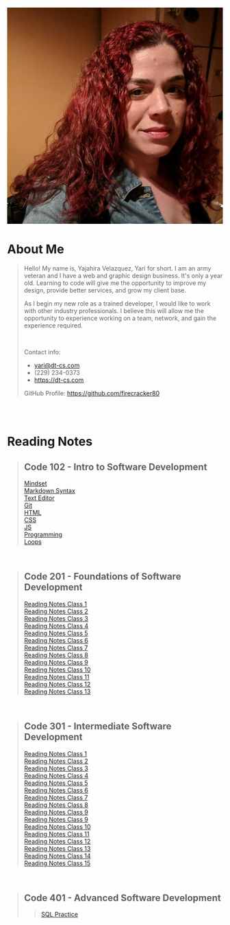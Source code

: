 ![Yajahira Velazquez](102/273503247_10157974405905378_3031927852237666823_n.jpg "Yari")

# About Me 

> Hello! My name is, Yajahira Velazquez, Yari for short. I am an army veteran and I have a web and graphic design business. It's only a year old. Learning to code will give me the opportunity to improve my design, provide better services, and grow my client base.
>
> As I begin my new role as a trained developer, I would like to work with other industry professionals. I believe this will allow me the opportunity to experience working on a team, network, and gain the experience required.
>
> <br/>
>
> Contact info:
> - yari@dt-cs.com
> - (229) 234-0373
> - <https://dt-cs.com> 
>
> GitHub Profile: <https://github.com/firecracker80>

<br/><br/>

# Reading Notes

> ## Code 102 - Intro to Software Development
>
>[Mindset](102/mindset.md) <br/>
[Markdown Syntax](102/markdown.md) <br/>
[Text Editor](102/editors.md)<br/>
[Git](102/git.md)<br/>
[HTML](102/html.md)<br/>
[CSS](102/css.md)<br/>
[JS](102/javascript.md)<br/>
[Programming](102/programming.md)<br/>
[Loops](102/loops.md)<br/>

<br/>

> ## Code 201 - Foundations of Software Development
>
>[Reading Notes Class 1](201/class-01.md)<br/>
>[Reading Notes Class 2](201/class-02.md)<br/>
>[Reading Notes Class 3](201/class-03.md)<br/>
>[Reading Notes Class 4](201/class-04.md)<br/>
>[Reading Notes Class 5](201/class-05.md)<br/>
>[Reading Notes Class 6](201/class-06.md)<br/>
>[Reading Notes Class 7](201/class-07.md)<br/>
>[Reading Notes Class 8](201/class-08.md)<br/>
>[Reading Notes Class 9](201/class-09.md)<br/>
>[Reading Notes Class 10](201/class-10.md)<br/>
>[Reading Notes Class 11](201/class-11.md)<br/>
>[Reading Notes Class 12](201/class-12.md)<br/>
>[Reading Notes Class 13](201/class-13.md)<br/>


<br/>

> ## Code 301 - Intermediate Software Development
>
>[Reading Notes Class 1](301/class-01.md)<br/>
>[Reading Notes Class 2](301/class-02.md)<br/>
>[Reading Notes Class 3](301/class-03.md)<br/>
>[Reading Notes Class 4](301/class-04.md)<br/>
>[Reading Notes Class 5](301/class-05.md)<br/>
>[Reading Notes Class 6](301/class-06.md)<br/>
>[Reading Notes Class 7](301/class-07.md)<br/>
>[Reading Notes Class 8](301/class-08.md)<br/>
>[Reading Notes Class 9](301/class-09.md)<br/>
>[Reading Notes Class 9](301/class-09.md)<br/>
>[Reading Notes Class 10](301/class-10.md)<br/>
>[Reading Notes Class 11](301/class-11.md)<br/>
>[Reading Notes Class 12](301/class-12.md)<br/>
>[Reading Notes Class 13](301/class-13.md)<br/>
>[Reading Notes Class 14](301/class-14.md)<br/>
>[Reading Notes Class 15](301/class-15.md)<br/>

<br/>

>## Code 401 - Advanced Software Development
>
>>[SQL Practice](401/SQL_Practice.md)<br/>
